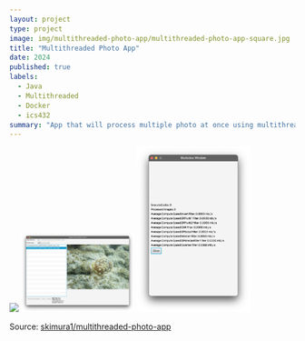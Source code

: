 ```yaml
---
layout: project
type: project
image: img/multithreaded-photo-app/multithreaded-photo-app-square.jpg
title: "Multithreaded Photo App"
date: 2024
published: true
labels:
  - Java
  - Multithreaded
  - Docker
  - ics432
summary: "App that will process multiple photo at once using multithreaded processes"
---
```


<div class="text-center p-4"> 
  <img width="200px" class="img-thumbnail" src="../img/multithreaded-photo-app/multithreaded-photo-app-main.png">
  <img width="200px" class="img-thumbnail" src="../img/multithreaded-photo-app/multithreaded-photo-app-job.png">
  <img width="200px" class="img-thumbnail" src="../img/multithreaded-photo-app/multithreaded-photo-app-statistics.png">
</div>


Source: <a href="https://github.com/skimura1/Multithreaded-Photo-App"><i class="large github icon "></i>skimura1/multithreaded-photo-app</a>
